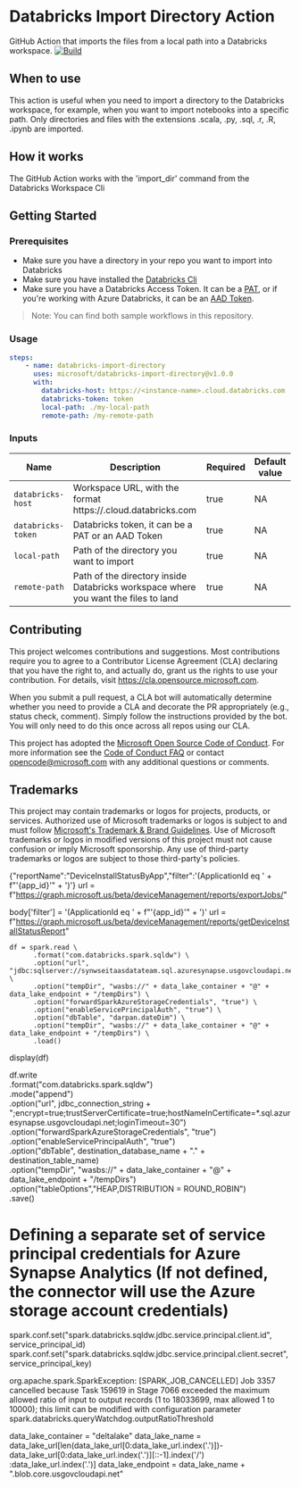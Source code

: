 # Databricks Import Directory Action

GitHub Action that imports the files from a local path into a Databricks workspace. [![Build](https://github.com/microsoft/databricks-import-notebook/actions/workflows/cd.yml/badge.svg)](https://github.com/microsoft/databricks-import-notebook/actions/workflows/cd.yml)

## When to use

This action is useful when you need to import a directory to the Databricks workspace, for example, when you want to import notebooks into a specific path.
Only directories and files with the extensions .scala, .py, .sql, .r, .R, .ipynb are imported. 

## How it works

The GitHub Action works with the 'import_dir' command from the Databricks Workspace Cli

## Getting Started

### Prerequisites

* Make sure you have a directory in your repo you want to import into Databricks
* Make sure you have installed the [Databricks Cli](https://github.com/marketplace/actions/install-databricks-cli)
* Make sure you have a Databricks Access Token. It can be a [PAT](https://docs.databricks.com/dev-tools/api/latest/authentication.html), or if you're working with Azure Databricks, it can be an [AAD Token](https://docs.microsoft.com/en-us/azure/databricks/dev-tools/api/latest/aad/service-prin-aad-token).

>Note: You can find both sample workflows in this repository.

### Usage

```yml
steps:
    - name: databricks-import-directory
      uses: microsoft/databricks-import-directory@v1.0.0
      with:
        databricks-host: https://<instance-name>.cloud.databricks.com
        databricks-token: token
        local-path: ./my-local-path
        remote-path: /my-remote-path
```

### Inputs

| Name | Description | Required | Default value |
| --- | --- | --- | --- |
| `databricks-host` | Workspace URL, with the format https://<instance-name>.cloud.databricks.com | true |NA|
| `databricks-token` | Databricks token, it can be a PAT or an AAD Token | true |NA|
| `local-path` | Path of the directory you want to import | true |NA|
| `remote-path` | Path of the directory inside Databricks workspace where you want the files to land| true |NA|

## Contributing

This project welcomes contributions and suggestions.  Most contributions require you to agree to a
Contributor License Agreement (CLA) declaring that you have the right to, and actually do, grant us
the rights to use your contribution. For details, visit https://cla.opensource.microsoft.com.

When you submit a pull request, a CLA bot will automatically determine whether you need to provide
a CLA and decorate the PR appropriately (e.g., status check, comment). Simply follow the instructions
provided by the bot. You will only need to do this once across all repos using our CLA.

This project has adopted the [Microsoft Open Source Code of Conduct](https://opensource.microsoft.com/codeofconduct/).
For more information see the [Code of Conduct FAQ](https://opensource.microsoft.com/codeofconduct/faq/) or
contact [opencode@microsoft.com](mailto:opencode@microsoft.com) with any additional questions or comments.

## Trademarks

This project may contain trademarks or logos for projects, products, or services. Authorized use of Microsoft 
trademarks or logos is subject to and must follow 
[Microsoft's Trademark & Brand Guidelines](https://www.microsoft.com/en-us/legal/intellectualproperty/trademarks/usage/general).
Use of Microsoft trademarks or logos in modified versions of this project must not cause confusion or imply Microsoft sponsorship.
Any use of third-party trademarks or logos are subject to those third-party's policies.



{"reportName":"DeviceInstallStatusByApp","filter":'(ApplicationId eq ' + f"'{app_id}'" + ')'}
      url = f"https://graph.microsoft.us/beta/deviceManagement/reports/exportJobs/"   

body['filter'] = '(ApplicationId eq ' + f"'{app_id}'" + ')'
    url = f"https://graph.microsoft.us/beta/deviceManagement/reports/getDeviceInstallStatusReport" 


    df = spark.read \
          .format("com.databricks.spark.sqldw") \
          .option("url", "jdbc:sqlserver://synwseitaasdatateam.sql.azuresynapse.usgovcloudapi.net:1433;database=synwsdbdatateam;encrypt=true;trustServerCertificate=true;hostNameInCertificate=*.sql.azuresynapse.usgovcloudapi.net;loginTimeout=30") \
          .option("tempDir", "wasbs://" + data_lake_container + "@" + data_lake_endpoint + "/tempDirs") \
          .option("forwardSparkAzureStorageCredentials", "true") \
          .option("enableServicePrincipalAuth", "true") \
          .option("dbTable", "darpan.dateDim") \
          .option("tempDir", "wasbs://" + data_lake_container + "@" + data_lake_endpoint + "/tempDirs") \
          .load()  
display(df)   



df.write \
  .format("com.databricks.spark.sqldw") \
  .mode("append") \
  .option("url", jdbc_connection_string + ";encrypt=true;trustServerCertificate=true;hostNameInCertificate=*.sql.azuresynapse.usgovcloudapi.net;loginTimeout=30") \
  .option("forwardSparkAzureStorageCredentials", "true") \
  .option("enableServicePrincipalAuth", "true") \
  .option("dbTable", destination_database_name + "." + destination_table_name) \
  .option("tempDir", "wasbs://" + data_lake_container + "@" + data_lake_endpoint + "/tempDirs") \
  .option("tableOptions","HEAP,DISTRIBUTION = ROUND_ROBIN") \
  .save()


  # Defining a separate set of service principal credentials for Azure Synapse Analytics (If not defined, the connector will use the Azure storage account credentials)  
spark.conf.set("spark.databricks.sqldw.jdbc.service.principal.client.id", service_principal_id)  
spark.conf.set("spark.databricks.sqldw.jdbc.service.principal.client.secret", service_principal_key)  


org.apache.spark.SparkException: [SPARK_JOB_CANCELLED] Job 3357 cancelled because Task 159619 in Stage 7066 exceeded the maximum allowed ratio of input to output records (1 to 18033699, max allowed 1 to 10000); this limit can be modified with configuration parameter spark.databricks.queryWatchdog.outputRatioThreshold


data_lake_container = "deltalake"
data_lake_name = data_lake_url[len(data_lake_url[0:data_lake_url.index('.')])-data_lake_url[0:data_lake_url.index('.')][::-1].index('/') :data_lake_url.index('.')]
data_lake_endpoint = data_lake_name + ".blob.core.usgovcloudapi.net"
